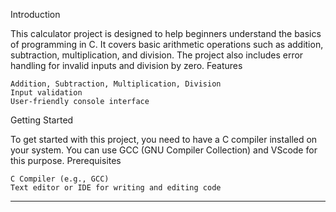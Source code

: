 Introduction

This calculator project is designed to help beginners understand the basics of programming in C. It covers basic arithmetic operations such as addition, subtraction, multiplication, and division. The project also includes error handling for invalid inputs and division by zero.
Features

    Addition, Subtraction, Multiplication, Division
    Input validation
    User-friendly console interface

Getting Started

To get started with this project, you need to have a C compiler installed on your system. You can use GCC (GNU Compiler Collection) and VScode  for this purpose.
Prerequisites

    C Compiler (e.g., GCC)
    Text editor or IDE for writing and editing code
____________________________________________________